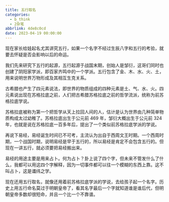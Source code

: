 ```yaml
---
title: 五行取名
categories:
  - b_think
  - 2杂笔
abbrlink: 4de8c0cd
date: 2023-04-19 00:00:00
---
```




现在家长给娃起名尤其讲究五行，如果一个名字不经过生辰八字和五行的考验，就要去怀疑是否会影响以后的命运。



我们先来研究下五行的起源，五行起源于战国末期，创始人是邹衍，这哥们同时也创建了阴阳家学派，即百家齐鸣中的一个学派。五行包含了金、木、水、火、土，用来说明世界万物形成及其相互生克关系。



古希腊也产生了四元素说法，即世界的物质组成的四种元素是土、气、水、火。四元素说出现在苏格拉底之前，人们把古希腊苏格拉底之前的哲学流派，统称为前苏格拉底学说。



苏格拉底被称为第一个把哲学从天上拉回人间的人，估计是认为世界由几种简单物质构成太过幼稚了。苏格拉底出生于公元前 469 年，邹衍大概出生于公元前 324 年，也就是说在苏格拉底一百多年后，提出了一个类似前苏格拉底学派的学说。



再说下易经，易经诞生时间已不可考，主流认为出自于西周文王时期。一个西周时期，一个战国时期，说明易经是早于五行的，所以易经是肯定不会包含五行的。但现在一讲五行，就必须要把易经搬出来。



易经的用途主要是用来占卜。何为占卜？卦上说了四个字，但未来不管发什么了什么，我都可以用这四个字解释，因为一切事件都可以往一个模糊的东西上靠。这不叫占卜，这是谶纬之学。



现在还用五行取名，就像还用着前苏格拉底学派的学说，去给孩子起一个名字。历史上用五行命名莫过于明朝皇帝了，看其名字最后一个字就知道谁是谁后代，但明朝皇帝多数却很短命，并且一个比一个不靠谱。